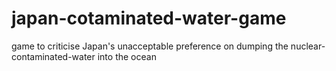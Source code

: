 # japan-cotaminated-water-game
game to criticise Japan's unacceptable preference on dumping the nuclear-contaminated-water into the ocean
